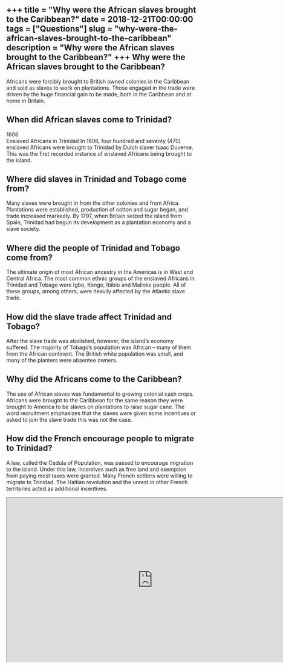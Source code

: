 +++
title = "Why were the African slaves brought to the Caribbean?"
date = 2018-12-21T00:00:00
tags = ["Questions"]
slug = "why-were-the-african-slaves-brought-to-the-caribbean"
description = "Why were the African slaves brought to the Caribbean?"
+++
Why were the African slaves brought to the Caribbean?
-----------------------------------------------------

Africans were forcibly brought to British owned colonies in the Caribbean and sold as slaves to work on plantations. Those engaged in the trade were driven by the huge financial gain to be made, both in the Caribbean and at home in Britain.

When did African slaves come to Trinidad?
-----------------------------------------

1606  
Enslaved Africans in Trinidad In 1606, four hundred and seventy (470) enslaved Africans were brought to Trinidad by Dutch slaver Isaac Duverne. This was the first recorded instance of enslaved Africans being brought to the island.

Where did slaves in Trinidad and Tobago come from?
--------------------------------------------------

Many slaves were brought in from the other colonies and from Africa. Plantations were established, production of cotton and sugar began, and trade increased markedly. By 1797, when Britain seized the island from Spain, Trinidad had begun its development as a plantation economy and a slave society.

Where did the people of Trinidad and Tobago come from?
------------------------------------------------------

The ultimate origin of most African ancestry in the Americas is in West and Central Africa. The most common ethnic groups of the enslaved Africans in Trinidad and Tobago were Igbo, Kongo, Ibibio and Malinke people. All of these groups, among others, were heavily affected by the Atlantic slave trade.

How did the slave trade affect Trinidad and Tobago?
---------------------------------------------------

After the slave trade was abolished, however, the island’s economy suffered. The majority of Tobago’s population was African – many of them from the African continent. The British white population was small, and many of the planters were absentee owners.

Why did the Africans come to the Caribbean?
-------------------------------------------

The use of African slaves was fundamental to growing colonial cash crops. Africans were brought to the Caribbean for the same reason they were brought to America to be slaves on plantations to raise sugar cane. The word recruitment emphasizes that the slaves were given some incentives or asked to join the slave trade this was not the case.

How did the French encourage people to migrate to Trinidad?
-----------------------------------------------------------

A law, called the Cedula of Population, was passed to encourage migration to the island. Under this law, incentives such as free land and exemption from paying most taxes were granted. Many French settlers were willing to migrate to Trinidad. The Haitian revolution and the unrest in other French territories acted as additional incentives.

<iframe allow="accelerometer; autoplay; clipboard-write; encrypted-media; gyroscope; picture-in-picture" allowfullscreen="" class="__youtube_prefs__  epyt-is-override  no-lazyload" data-no-lazy="1" data-origheight="433" data-origwidth="770" data-skipgform_ajax_framebjll="" height="433" id="_ytid_86587" loading="lazy" src="https://www.youtube.com/embed/ZTybOQsrGMI?enablejsapi=1&autoplay=0&cc_load_policy=0&cc_lang_pref=&iv_load_policy=1&loop=0&modestbranding=0&rel=1&fs=1&playsinline=0&autohide=2&theme=dark&color=red&controls=1&" title="YouTube player" width="770"></iframe>